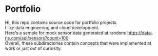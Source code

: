 # Portfolio
Hi, this repo contains source code for portfolio projects.<br />
I like data engineering and cloud development.<br />
Here's a sample for mock sensor data generated at random: https://data-ns.com/api/sensors?count=100<br />
Overall, these subdirectories contain concepts that were implemented at work or just out of curiosity.
